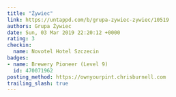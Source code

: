 ```yaml
---
title: "Żywiec"
link: https://untappd.com/b/grupa-zywiec-zywiec/10519
authors: Grupa Żywiec
date: Sun, 03 Mar 2019 22:20:12 +0000
rating: 3
checkin:
  name: Novotel Hotel Szczecin
badges:
- name: Brewery Pioneer (Level 9)
  id: 470071962
posting_method: https://ownyourpint.chrisburnell.com
trailing_slash: true
---
```

